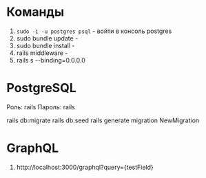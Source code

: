 # Команды
1. `sudo -i -u postgres psql` - войти в консоль postgres
2. sudo bundle update - 
3. sudo bundle install - 
4. rails middleware - 
5. rails s --binding=0.0.0.0

# PostgreSQL
Роль: rails
Пароль: rails

rails db:migrate
rails db:seed
rails generate migration NewMigration

# GraphQL
1. http://localhost:3000/graphql?query={testField}
